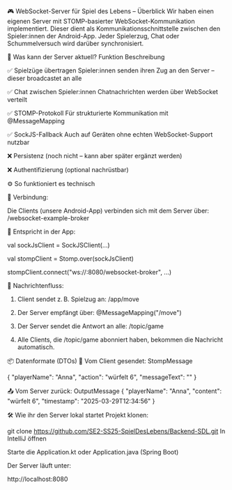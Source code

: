 🎮 WebSocket-Server für Spiel des Lebens – Überblick
Wir haben einen eigenen Server mit STOMP-basierter WebSocket-Kommunikation implementiert. Dieser dient als Kommunikationsschnittstelle zwischen den Spieler:innen der Android-App. Jeder Spielerzug, Chat oder Schummelversuch wird darüber synchronisiert.

🚀 Was kann der Server aktuell?
Funktion	Beschreibung

✅ Spielzüge übertragen	Spieler:innen senden ihren Zug an den Server – dieser broadcastet an alle

✅ Chat zwischen Spieler:innen	Chatnachrichten werden über WebSocket verteilt

✅ STOMP-Protokoll	Für strukturierte Kommunikation mit @MessageMapping

✅ SockJS-Fallback	Auch auf Geräten ohne echten WebSocket-Support nutzbar

❌ Persistenz	(noch nicht – kann aber später ergänzt werden)

❌ Authentifizierung	(optional nachrüstbar)




⚙️ So funktioniert es technisch

📡 Verbindung:

Die Clients (unsere Android-App) verbinden sich mit dem Server über:
/websocket-example-broker

📍 Entspricht in der App:

val sockJsClient = SockJSClient(...)

val stompClient = Stomp.over(sockJsClient)

stompClient.connect("ws://<SERVER-IP>:8080/websocket-broker", ...)


🔁 Nachrichtenfluss:
1. Client sendet z. B. Spielzug an:
/app/move

2. Der Server empfängt über:
@MessageMapping("/move")

3. Der Server sendet die Antwort an alle:
/topic/game

4. Alle Clients, die /topic/game abonniert haben, bekommen die Nachricht automatisch.


📦 Datenformate (DTOs)
📨 Vom Client gesendet: StompMessage

{
  "playerName": "Anna",
  "action": "würfelt 6",
  "messageText": ""
}

📤 Vom Server zurück: OutputMessage
{
  "playerName": "Anna",
  "content": "würfelt 6",
  "timestamp": "2025-03-29T12:34:56"
}



🛠️ Wie ihr den Server lokal startet
Projekt klonen:

git clone https://github.com/SE2-SS25-SpielDesLebens/Backend-SDL.git
In IntelliJ öffnen

Starte die Application.kt oder Application.java (Spring Boot)

Der Server läuft unter:

http://localhost:8080
